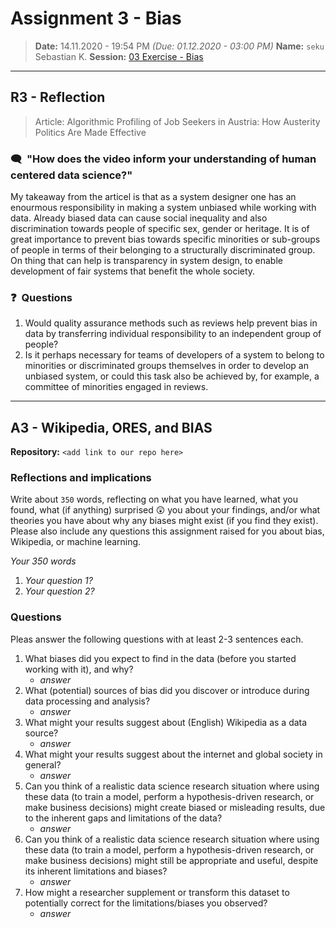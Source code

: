 # Assignment 3 - Bias
> **Date:** 14.11.2020 - 19:54 PM *(Due: 01.12.2020 - 03:00 PM)*
> **Name:** `seku` Sebastian K.
> **Session:** [03 Exercise - Bias](https://github.com/FUB-HCC/hcds-winter-2020/wiki/03_exercise)   
----

## R3 - Reflection
> Article: Algorithmic Profiling of Job Seekers in Austria: How Austerity Politics Are Made Effective

### 🗨️&nbsp; "How does the video inform your understanding of human centered data science?"  
My takeaway from the articel is that as a system designer one has an enourmous responsibility in making a system unbiased while working with data. Already biased data can cause social inequality and also discrimination towards people of specific sex, gender or heritage. It is of great importance to prevent bias towards specific minorities or sub-groups of people in terms of their belonging to a structurally discriminated group. On thing that can help is transparency in system design, to enable development of fair systems that benefit the whole society.

### ❓&nbsp; Questions
1. Would quality assurance methods such as reviews help prevent bias in data by transferring individual responsibility to an independent group of people? 
2. Is it perhaps necessary for teams of developers of a system to belong to minorities or discriminated groups themselves in order to develop an unbiased system, or could this task also be achieved by, for example, a committee of minorities engaged in reviews.

***

## A3 - Wikipedia, ORES, and BIAS

**Repository:** `<add link to our repo here>`

### Reflections and implications

Write about `350` words, reflecting on what you have learned, what you found, what (if anything) surprised 😲 you about your findings, and/or what theories you have about why any biases might exist (if you find they exist). Please also include any questions this assignment raised for you about bias, Wikipedia, or machine learning.

_Your 350 words_

1. _Your question 1?_
1. _Your question 2?_

### Questions

Pleas answer the following questions with at least 2-3 sentences each.

1. What biases did you expect to find in the data (before you started working with it), and why?
    * _answer_
1. What (potential) sources of bias did you discover or introduce during data processing and analysis?
    * _answer_
1. What might your results suggest about (English) Wikipedia as a data source?
    * _answer_
1. What might your results suggest about the internet and global society in general?
    * _answer_
1. Can you think of a realistic data science research situation where using these data (to train a model, perform a hypothesis-driven research, or make business decisions) might create biased or misleading results, due to the inherent gaps and limitations of the data?
    * _answer_
1. Can you think of a realistic data science research situation where using these data (to train a model, perform a hypothesis-driven research, or make business decisions) might still be appropriate and useful, despite its inherent limitations and biases?
    * _answer_
1. How might a researcher supplement or transform this dataset to potentially correct for the limitations/biases you observed?
    * _answer_
